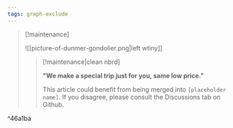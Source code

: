 ```yaml
---
tags: graph-exclude
---
```

> [!maintenance] 
> 
> ![[picture-of-dunmer-gondolier.png|left wtiny]]
> 
> > [!maintenance|clean nbrd]
> > 
> > **"We make a special trip just for you, same low price."**
> >
> > This article could benefit from being merged into `[placeholder name]`. If you disagree, please consult the Discussions tab on Github.

^46a1ba
